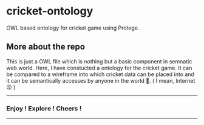 # cricket-ontology
OWL based ontology for cricket game using Protege.

## More about the repo

This is just a OWL file which is nothing but a basic component in semnatic web world. Here, I have constucted a ontology for the cricket game. It can be compared to a wireframe into which cricket data can be placed into and it can be semantically accesses by anyone in the world :grimacing:. ( I mean, Internet :stuck_out_tongue: )

-------
### Enjoy ! Explore ! Cheers !
--------

